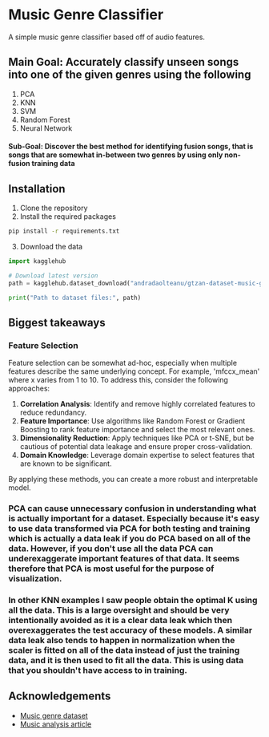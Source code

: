 # Music Genre Classifier

A simple music genre classifier based off of audio features.
## Main Goal: Accurately classify unseen songs into one of the given genres using the following 
1. PCA
1. KNN 
1. SVM
1. Random Forest
1. Neural Network

#### Sub-Goal: Discover the best method for identifying fusion songs, that is songs that are somewhat in-between two genres by using only non-fusion training data


## Installation

1. Clone the repository
2. Install the required packages

```bash
pip install -r requirements.txt
```

3. Download the data

```python
import kagglehub

# Download latest version
path = kagglehub.dataset_download("andradaolteanu/gtzan-dataset-music-genre-classification")

print("Path to dataset files:", path)

```
## Biggest takeaways
### Feature Selection

Feature selection can be somewhat ad-hoc, especially when multiple features describe the same underlying concept. For example, 'mfccx_mean' where x varies from 1 to 10. To address this, consider the following approaches:

1. **Correlation Analysis**: Identify and remove highly correlated features to reduce redundancy.
2. **Feature Importance**: Use algorithms like Random Forest or Gradient Boosting to rank feature importance and select the most relevant ones.
3. **Dimensionality Reduction**: Apply techniques like PCA or t-SNE, but be cautious of potential data leakage and ensure proper cross-validation.
4. **Domain Knowledge**: Leverage domain expertise to select features that are known to be significant.

By applying these methods, you can create a more robust and interpretable model.

### PCA can cause unnecessary confusion in understanding what is actually important for a dataset. Especially because it's easy to use data transformed via PCA for both testing and training which is actually a data leak if you do PCA based on all of the data. However, if you don't use all the data PCA can underexaggerate important features of that data. It seems therefore that PCA is most useful for the purpose of visualization.

### In other KNN examples I saw people obtain the optimal K using all the data. This is a large oversight and should be very intentionally avoided as it is a clear data leak which then overexaggerates the test accuracy of these models. A similar data leak also tends to happen in normalization when the scaler is fitted on all of the data instead of just the training data, and it is then used to fit all the data. This is using data that you shouldn't have access to in training.



## Acknowledgements

- [Music genre dataset](https://www.kaggle.com/andradaolteanu/gtzan-dataset-music-genre-classification)
- [Music analysis article](https://towardsdatascience.com/music-genre-classification-with-python-c714d032f0d8)
